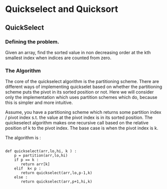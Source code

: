 # Quickselect and Quicksort

## QuickSelect 

### Defining the problem.

Given an array, find the sorted value in non decreasing order at the kth smallest index when indices are counted from zero.

### The Algorithm

The core of the quickselect algorithm is the partitioning scheme. There are different ways of implementing quickselet based on whether the partitioning scheme puts the pivot in its sorted position or not. Here we will consider only the implementation which uses partition schemes which do, because this is simpler and more intuitive.

Assume, you have a partitioning scheme which returns some partition index / pivot index s.t. the value at the pivot index is in its sorted position. The quickeselect algorithm makes one recursive call based on the relative position of k to the pivot index. The base case is when the pivot index is k.

The algorithm is :

```

def quickselect(arr,lo,hi, k ) :
    p = partition(arr,lo,hi)
    if p == k :
       return arr[k]
    elif  k< p :
       return quickselect(arr,lo,p-1,k)
    else :
       return quickselect(arr,p+1,hi,k)

```
